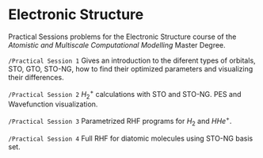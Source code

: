# Electronic Structure
Practical Sessions problems for the Electronic Structure course of the _Atomistic and Multiscale Computational Modelling_ Master Degree.

`/Practical Session 1` Gives an introduction to the diferent types of orbitals, STO, GTO, STO-NG, how to find their optimized parameters and visualizing their differences.

`/Practical Session 2` $H_2^+$ calculations with STO and STO-NG. PES and Wavefunction visualization.

`/Practical Session 3` Parametrized RHF programs for $H_2$ and $HHe^+$.

`/Practical Session 4` Full RHF for diatomic molecules using STO-NG basis set.

